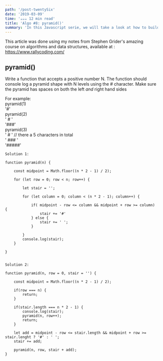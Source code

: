 ```yaml
---
path: '/post-twentySix'
date: '2019-03-09'
time: '☕️☕️☕️ 12 min read'
title: 'Algo #8: pyramid()'
summary: 'In this Javascript serie, we will take a look at how to build two sided steps. A pyramid !'
---
```


This article was done using my notes from Stephen Grider's amazing course on algorithms and data structures, available at : https://www.rallycoding.com/

## pyramid()

Write a function that accepts a positive number N. The function should console log a pyramid shape with N levels using the # character. Make sure the pyramid has spaces on both the left _and_ right hand sides

For example:<br>
pyramid(1)<br>
'#'<br>
pyramid(2)<br>
' # '<br>
'###'<br>
pyramid(3)<br>
' # ' // there a 5 characters in total<br>
' ### '<br>
'#####'

```
Solution 1:

function pyramid(n) {

    const midpoint = Math.floor((n * 2 - 1) / 2);

    for (let row = 0; row < n; row++) {

        let stair = '';

        for (let column = 0; column < (n * 2 - 1); column++) {

            if( midpoint - row <= column && midpoint + row >= column) {
                stair += '#'
            } else {
                stair += ' ';
            }

        }
        console.log(stair);
    }

}


```

```
Solution 2:

function pyramid(n, row = 0, stair = '') {

    const midpoint = Math.floor((n * 2 - 1) / 2);

    if(row === n) {
        return;
    }

    if(stair.length === n * 2 - 1) {
        console.log(stair);
        pyramid(n, row++);
        return;
    }

    let add = midpoint - row <= stair.length && midpoint + row >= stair.lenght ? '#' : ' ';
    stair += add;

    pyramid(n, row, stair + add);
}
```

